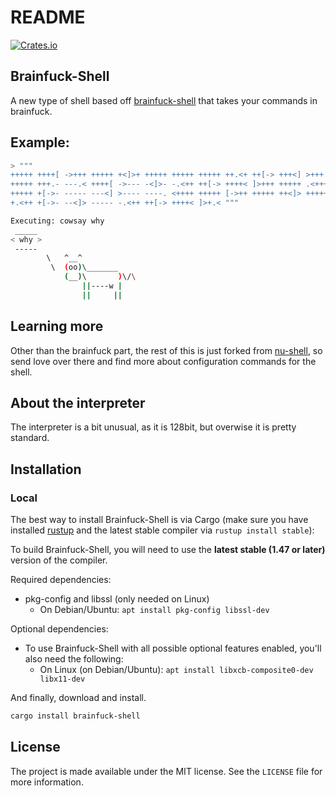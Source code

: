 # README

[![Crates.io](https://img.shields.io/crates/v/nu.svg)](https://crates.io/crates/nu)


## Brainfuck-Shell

A new type of shell based off [brainfuck-shell](https://github.com/nushell/nushell) that takes your commands in brainfuck.

## Example:

```bash
> """
+++++ ++++[ ->+++ +++++ +<]>+ +++++ +++++ +++++ ++.<+ ++[-> +++<] >+++.
+++++ +++.- ---.< ++++[ ->--- -<]>- -.<++ ++[-> ++++< ]>+++ +++++ .<+++
+++++ +[->- ----- ---<] >---- ----. <++++ +++++ [->++ +++++ ++<]> +++++
+.<++ +[->- --<]> ----- -.<++ ++[-> ++++< ]>+.< """

Executing: cowsay why
 _____
< why >
 -----
        \   ^__^
         \  (oo)\_______
            (__)\       )\/\
                ||----w |
                ||     ||
```

## Learning more

Other than the brainfuck part, the rest of this is just forked from [nu-shell](https://github.com/nushell/nushell), so send love over there and find more about configuration commands for the shell.

## About the interpreter

The interpreter is a bit unusual, as it is 128bit, but overwise it is pretty standard.

## Installation

### Local

The best way to install Brainfuck-Shell is via Cargo (make sure you have installed [rustup](https://rustup.rs/) and the latest stable compiler via `rustup install stable`):

To build Brainfuck-Shell, you will need to use the **latest stable (1.47 or later)** version of the compiler.

Required dependencies:

-   pkg-config and libssl (only needed on Linux)
    -   On Debian/Ubuntu: `apt install pkg-config libssl-dev`

Optional dependencies:

-   To use Brainfuck-Shell with all possible optional features enabled, you'll also need the following:
    -   On Linux (on Debian/Ubuntu): `apt install libxcb-composite0-dev libx11-dev`

And finally, download and install.

```bash
cargo install brainfuck-shell
```



## License

The project is made available under the MIT license. See the `LICENSE` file for more information.
